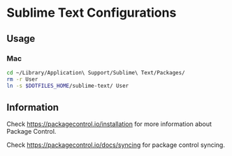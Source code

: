 Sublime Text Configurations
===========================

Usage
-----

### Mac ###

``` bash
cd ~/Library/Application\ Support/Sublime\ Text/Packages/
rm -r User
ln -s $DOTFILES_HOME/sublime-text/ User
```

Information
-----------

Check https://packagecontrol.io/installation for more information about Package Control.

Check https://packagecontrol.io/docs/syncing for package control syncing.

